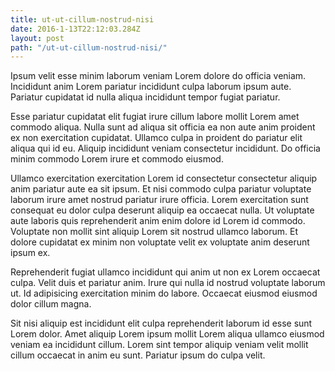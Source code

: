 ```yaml
---
title: ut-ut-cillum-nostrud-nisi
date: 2016-1-13T22:12:03.284Z
layout: post
path: "/ut-ut-cillum-nostrud-nisi/"
---
```


Ipsum velit esse minim laborum veniam Lorem dolore do officia veniam. Incididunt anim Lorem pariatur incididunt culpa laborum ipsum aute. Pariatur cupidatat id nulla aliqua incididunt tempor fugiat pariatur.

Esse pariatur cupidatat elit fugiat irure cillum labore mollit Lorem amet commodo aliqua. Nulla sunt ad aliqua sit officia ea non aute anim proident ex non exercitation cupidatat. Ullamco culpa in proident do pariatur elit aliqua qui id eu. Aliquip incididunt veniam consectetur incididunt. Do officia minim commodo Lorem irure et commodo eiusmod.

Ullamco exercitation exercitation Lorem id consectetur consectetur aliquip anim pariatur aute ea sit ipsum. Et nisi commodo culpa pariatur voluptate laborum irure amet nostrud pariatur irure officia. Lorem exercitation sunt consequat eu dolor culpa deserunt aliquip ea occaecat nulla. Ut voluptate aute laboris quis reprehenderit anim enim dolore id Lorem id commodo. Voluptate non mollit sint aliquip Lorem sit nostrud ullamco laborum. Et dolore cupidatat ex minim non voluptate velit ex voluptate anim deserunt ipsum ex.

Reprehenderit fugiat ullamco incididunt qui anim ut non ex Lorem occaecat culpa. Velit duis et pariatur anim. Irure qui nulla id nostrud voluptate laborum ut. Id adipisicing exercitation minim do labore. Occaecat eiusmod eiusmod dolor cillum magna.

Sit nisi aliquip est incididunt elit culpa reprehenderit laborum id esse sunt Lorem dolor. Amet aliquip Lorem ipsum mollit Lorem aliqua ullamco eiusmod veniam ea incididunt cillum. Lorem sint tempor aliquip veniam velit mollit cillum occaecat in anim eu sunt. Pariatur ipsum do culpa velit.